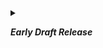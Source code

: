 <details markdown=block>

<summary markdown=span>

**_Early Draft Release_**

</summary>

This [document](https://infima.space/A15.pdf){: target="_blank"} is replete with section-sized **(todo)** items, contains no references, and has
seen no review---it's _incomplete_. However, its code, research, and outcomes _are_ complete. In the wake of [Meta Connect
2023](https://www.metaconnect.com/en/home){: target="_blank"}---and the release of next-generation, _Meta Quest 3_ hardware---we believe [_open
access_](https://github.com/infimalabs/space){: target="_blank"} to its ideas and ensuing projects are of great value to competitive, full-body VR
experiences.

We invite everyone interested in this research to join us at its [GitHub project page](https://github.com/infimalabs/space){: target="_blank"}. With
the understanding this document is incomplete, we also invite any questions and requests for math, code, or language
clarifications, corrections, comments, or other such communications in the form of [GitHub
issues](https://github.com/infimalabs/space/issues){: target="_blank"}.

We are working _furiously_ on the first implementation of this
proposal---[space-rust!](https://github.com/infimalabs/space-rust){: target="_blank"}---and an exclusive implementation in [Grit
Paintball](https://store.steampowered.com/app/1323610/Grit_Paintball/){: target="_blank"}. Following its release in [Grit
Paintball](https://store.steampowered.com/app/1323610/Grit_Paintball/){: target="_blank"}, we intend to make the library more generally available on
its GitHub project page (and later, a standalone Unity Asset).

This research is favorably licensed under [CC-BY-4.0](https://github.com/infimalabs/space/blob/main/LICENSE){: target="_blank"}. The one exception
is `A15.py`, i.e. the [code proving the concept](https://github.com/infimalabs/space/blob/main/A15/A15.py){: target="_blank"} (and generating all
figures seen here) which is even-more favorably licensed under MIT.

</details>
